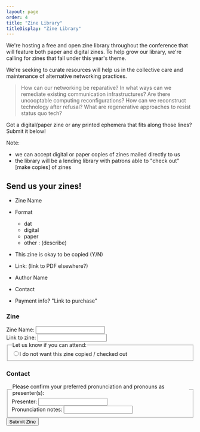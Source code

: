 ```yaml
---
layout: page
order: 4
title: "Zine Library"
titleDisplay: "Zine Library"
---
```


We're hosting a free and open zine library throughout the conference that will feature both paper and digital zines. To help grow our library, we're calling for zines that fall under this year's theme. 

We're seeking to curate resources will help us in the collective care and maintenance of alternative networking practices. 

> How can our networking be reparative? In what ways can we remediate existing communication infrastructures? Are there uncooptable computing reconfigurations? How can we reconstruct technology after refusal? What are regenerative approaches to resist status quo tech?

Got a digital/paper zine or any printed ephemera that fits along those lines? Submit it below!

Note: 
- we can accept digital or paper copies of zines mailed directly to us 
- the library will be a lending library with patrons able to "check out" [make copies] of zines 

## Send us your zines!

- Zine Name 
- Format 
    - dat 
    - digital 
    - paper 
    - other : (describe)
- This zine is okay to be copied (Y/N)
- Link:  (link to PDF elsewhere?)

- Author Name
- Contact

- Payment info? "Link to purchase"


<form action="https://formspree.io/orga@ournetworks.ca" class="form-container" method="POST">
  <div class="mb-2">
    <h3>Zine</h3>
    <div class="w-33">
      <label class="fw-bold" for="presenters">Zine Name:</label>
      <input type="text" id="presenters" class="input mb-1 w-100" name="presenters" required>
    </div>
    <div class="w-33">
      <label class="fw-bold" for="presenters">Link to zine:</label>
      <input type="text" id="presenters" class="input mb-1 w-100" name="presenters" required>
    </div>
    <fieldset class="p-0 m-0">
      <legend class="mb-1">Let us know if you can attend:</legend>
      <div class="flex mb-05 flex-align-baseline">
        <input type="radio" class="mr-05" id="copied" name="zine" value="not copied" required><label class="fw-bold" for="copied">I do not want this zine copied / checked out</label>
      </div>
    </fieldset>
  </div>
  <div class="mb-2">
    <h3>Contact</h3>
    <fieldset class="p-0 m-0">
    <legend class="mb-1">Please confirm your preferred pronunciation and pronouns as presenter(s):</legend>
    <div class="flex">
      <div class="w-33">
        <label class="fw-bold" for="presenters">Presenter:</label>
        <input type="text" id="presenters" class="input mb-1 w-100" name="presenters" required>
      </div>
      <div class="w-33 ml-1">
        <label class="fw-bold" for="pronunciation">Pronunciation notes:</label>
        <input type="text" id="pronunciation" class="input mb-1 w-100" name="pronunciation">
      </div>
    </div>
    </fieldset>
  </div>
  <input type="submit" name="submit" value="Submit Zine" class="button button-primary mt-1 mb-2">
  <input type="hidden" name="_format" value="plain">
  <input type="hidden" name="_subject" value="zine submitted">
  <input type="hidden" name="_next" value="//ournetworks.ca/zine-library?update=submitted">
</form>
